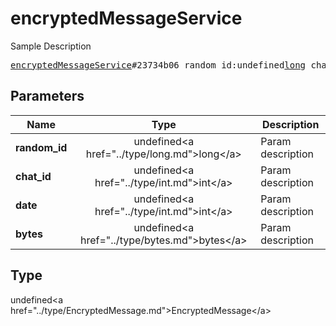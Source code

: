 # encryptedMessageService

Sample Description

<pre>
<a href="../constructor/encryptedMessageService.md">encryptedMessageService</a>#23734b06 random_id:undefined<a href="../type/long.md">long</a> chat_id:undefined<a href="../type/int.md">int</a> date:undefined<a href="../type/int.md">int</a> bytes:undefined<a href="../type/bytes.md">bytes</a> = undefined<a href="../type/EncryptedMessage.md">EncryptedMessage</a>;
</pre>

## Parameters

| Name | Type | Description |
|------|:----:|-------------|
| **random_id** | undefined&lt;a href=&#34;../type/long.md&#34;&gt;long&lt;/a&gt; | Param description |
| **chat_id** | undefined&lt;a href=&#34;../type/int.md&#34;&gt;int&lt;/a&gt; | Param description |
| **date** | undefined&lt;a href=&#34;../type/int.md&#34;&gt;int&lt;/a&gt; | Param description |
| **bytes** | undefined&lt;a href=&#34;../type/bytes.md&#34;&gt;bytes&lt;/a&gt; | Param description |

## Type

undefined&lt;a href=&#34;../type/EncryptedMessage.md&#34;&gt;EncryptedMessage&lt;/a&gt;
